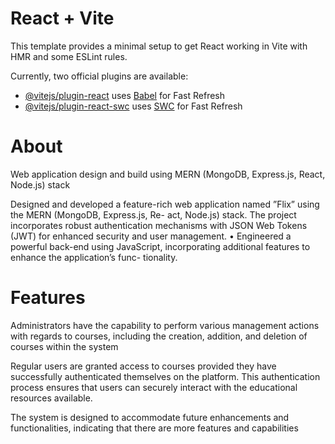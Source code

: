 # React + Vite

This template provides a minimal setup to get React working in Vite with HMR and some ESLint rules.

Currently, two official plugins are available:

- [@vitejs/plugin-react](https://github.com/vitejs/vite-plugin-react/blob/main/packages/plugin-react/README.md) uses [Babel](https://babeljs.io/) for Fast Refresh
- [@vitejs/plugin-react-swc](https://github.com/vitejs/vite-plugin-react-swc) uses [SWC](https://swc.rs/) for Fast Refresh

# About

Web application design and build using MERN (MongoDB, Express.js, React, Node.js) stack

Designed and developed a feature-rich web application named ”Flix” using the MERN (MongoDB, Express.js, Re-
act, Node.js) stack. The project incorporates robust authentication mechanisms with JSON Web Tokens (JWT) for
enhanced security and user management.
• Engineered a powerful back-end using JavaScript, incorporating additional features to enhance the application’s func-
tionality.

# Features

Administrators have the capability to perform various management actions with regards to courses, including the creation, addition, and deletion of courses within the system

Regular users are granted access to courses provided they have successfully authenticated themselves on the platform. This authentication process ensures that users can securely interact with the educational resources available.

The system is designed to accommodate future enhancements and functionalities, indicating that there are more features and capabilities
